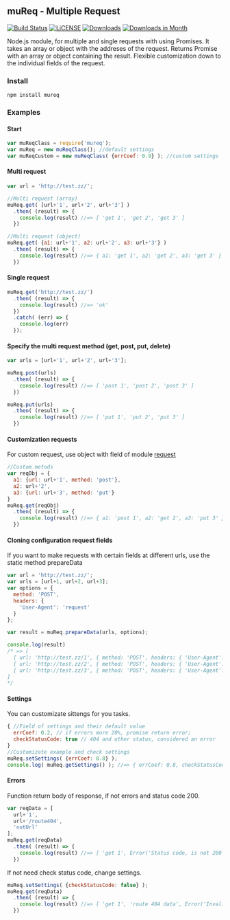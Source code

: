 ## muReq - Multiple Request  
[![Build Status](https://travis-ci.org/DarkScorpion/muReq.svg?branch=m)](https://travis-ci.org/DarkScorpion/muReq)
[![LiCENSE](https://img.shields.io/badge/license-MIT-blue.svg)](https://travis-ci.org/DarkScorpion/muReq)
[![Downloads](https://img.shields.io/npm/dt/mureq.svg)](https://travis-ci.org/DarkScorpion/muReq)
[![Downloads in Month](https://img.shields.io/npm/dm/mureq.svg)](https://travis-ci.org/DarkScorpion/muReq)


Node.js module, for multiple and single requests with using Promises. It takes an array or object with the addreses of the request. Returns Promise with an array or object containing the result. Flexible customization down to the individual fields of the request.  

### Install
```
npm install mureq
```

### Examples
#### Start
```js
var muReqClass = require('mureq');
var muReq = new muReqClass(); //default settings
var muReqCustom = new muReqClass( {errCoef: 0.9} ); //custom settings
```

#### Multi request
```js
var url = 'http://test.zz/';

//Multi request (array)
muReq.get( [url+'1', url+'2', url+'3'] )
  .then( (result) => {
    console.log(result) //=> [ 'get 1', 'get 2', 'get 3' ]
  })

//Multi request (object)
muReq.get( {a1: url+'1', a2: url+'2', a3: url+'3'} )
  .then( (result) => {
    console.log(result) //=> { a1: 'get 1', a2: 'get 2', a3: 'get 3' }
  })
```

#### Single request
```js
muReq.get('http://test.zz/')
  .then( (result) => {
    console.log(result) //=> 'ok'
  })
  .catch( (err) => {
    console.log(err)
  });
```

#### Specify the multi request method (get, post, put, delete)
```js
var urls = [url+'1', url+'2', url+'3'];

muReq.post(urls)
  .then( (result) => {
    console.log(result) //=> [ 'post 1', 'post 2', 'post 3' ]
  })

muReq.put(urls)
  .then( (result) => {
    console.log(result) //=> [ 'put 1', 'put 2', 'put 3' ]
  })
```

#### Customization requests
For custom request, use object with field of module [request](https://www.npmjs.com/package/request)
```js
//Custom metods
var reqObj = {
  a1: {url: url+'1', method: 'post'},
  a2: url+'2',
  a3: {url: url+'3', method: 'put'}
}
muReq.get(reqObj)
  .then( (result) => {
    console.log(result) //=> { a1: 'post 1', a2: 'get 2', a3: 'put 3' }
  })
```

#### Cloning configuration request fields
If you want to make requests with certain fields at different urls, use the static method prepareData
```js
var url = 'http://test.zz/';
var urls = [url+1, url+2, url+3];
var options = {
  method: 'POST',
  headers: {
    'User-Agent': 'request'
  }
};

var result = muReq.prepareData(urls, options);

console.log(result) 
/* => [
  { url: 'http://test.zz/1', { method: 'POST', headers: { 'User-Agent': 'request' } } },
  { url: 'http://test.zz/2', { method: 'POST', headers: { 'User-Agent': 'request' } } },
  { url: 'http://test.zz/3', { method: 'POST', headers: { 'User-Agent': 'request' } } }
]
*/
```

#### Settings
You can customizate sittengs for you tasks.
```js
{ //Field of settings and their default value
  errCoef: 0.2, // if errors more 20%, promise return error;
  checkStatusCode: true // 404 and other status, considered an error
}
//Customizate example and check settings
muReq.setSettings( {errCoef: 0.8} );
console.log( muReq.getSettings() ); //=> { errCoef: 0.8, checkStatusCode: true }
```

#### Errors
Function return body of response, if not errors and status code 200. 
```js
var reqData = [
  url+'1',
  url+'/route404',
  'notUrl'
];
muReq.get(reqData)
  .then( (result) => {
    console.log(result) //=> [ 'get 1', Error('Status code, is not 200'), Error('Invalid URI "notUrl"') ]
  })
```
If not need check status code, change settings.
```js
muReq.setSettings( {checkStatusCode: false} );
muReq.get(reqData)
  .then( (result) => {
    console.log(result) //=> [ 'get 1', 'route 404 data', Error('Invalid URI "notUrl"') ]
  })

```
